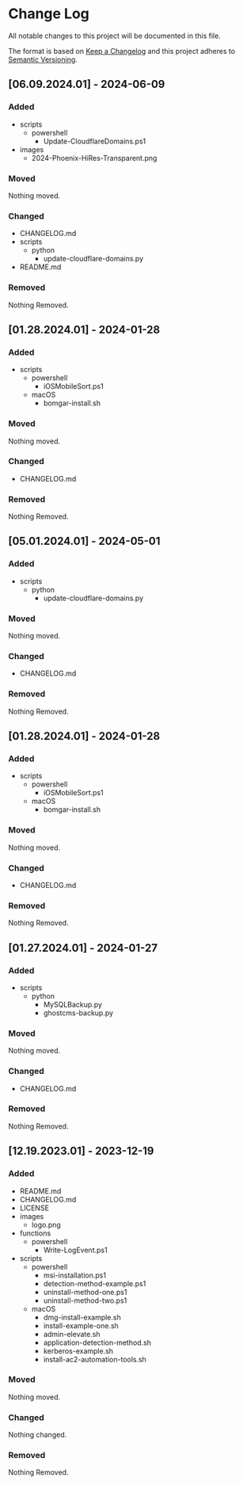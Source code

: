 # Change Log
All notable changes to this project will be documented in this file.
 
The format is based on [Keep a Changelog](http://keepachangelog.com/)
and this project adheres to [Semantic Versioning](http://semver.org/).

## [06.09.2024.01] - 2024-06-09

### Added
- scripts
  - powershell
    - Update-CloudflareDomains.ps1
- images
  - 2024-Phoenix-HiRes-Transparent.png

### Moved
Nothing moved.

### Changed
- CHANGELOG.md
- scripts
  - python
    - update-cloudflare-domains.py
- README.md

### Removed
Nothing Removed.

## [01.28.2024.01] - 2024-01-28

### Added
- scripts
  - powershell
    - iOSMobileSort.ps1
  - macOS
    - bomgar-install.sh

### Moved
Nothing moved.

### Changed
- CHANGELOG.md

### Removed
Nothing Removed.

## [05.01.2024.01] - 2024-05-01

### Added
- scripts
  - python
    - update-cloudflare-domains.py

### Moved
Nothing moved.

### Changed
- CHANGELOG.md

### Removed
Nothing Removed.

## [01.28.2024.01] - 2024-01-28

### Added
- scripts
  - powershell
    - iOSMobileSort.ps1
  - macOS
    - bomgar-install.sh

### Moved
Nothing moved.

### Changed
- CHANGELOG.md

### Removed
Nothing Removed.

## [01.27.2024.01] - 2024-01-27

### Added
- scripts
  - python
    - MySQLBackup.py
    - ghostcms-backup.py

### Moved
Nothing moved.

### Changed
- CHANGELOG.md

### Removed
Nothing Removed.

## [12.19.2023.01] - 2023-12-19

### Added
- README.md
- CHANGELOG.md
- LICENSE
- images
  - logo.png
- functions
  - powershell
    - Write-LogEvent.ps1
- scripts
  - powershell
    - msi-installation.ps1
    - detection-method-example.ps1
    - uninstall-method-one.ps1
    - uninstall-method-two.ps1
  - macOS
    - dmg-install-example.sh
    - install-example-one.sh
    - admin-elevate.sh
    - application-detection-method.sh
    - kerberos-example.sh
    - install-ac2-automation-tools.sh

### Moved
Nothing moved.

### Changed
Nothing changed.

### Removed
Nothing Removed.
